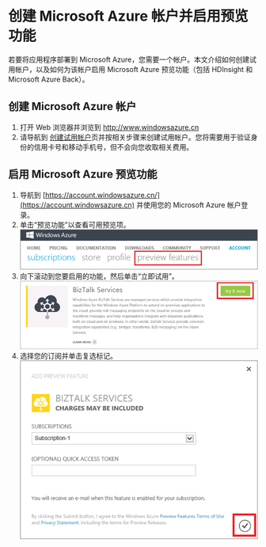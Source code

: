 # 创建 Microsoft Azure 帐户并启用预览功能

若要将应用程序部署到 Microsoft Azure，您需要一个帐户。本文介绍如何创建试用帐户，以及如何为该帐户启用 Microsoft Azure 预览功能（包括 HDInsight 和 Microsoft Azure Back）。

## 创建 Microsoft Azure 帐户

1. 打开 Web 浏览器并浏览到 <a href="http://www.windowsazure.cn">http://www.windowsazure.cn</a>
2. 请导航到 <a href="/pricing/1rmb-trial/" target="_blank">创建试用帐户</a>页并按相关步骤来创建试用帐户。您将需要用于验证身份的信用卡号和移动手机号，但不会向您收取相关费用。



<h2><a id="enable"></a>启用 Microsoft Azure 预览功能</h2>

1. 导航到 [https://account.windowsazure.cn/](https://account.windowsazure.cn) 并使用您的 Microsoft Azure 帐户登录。
2. 单击“预览功能”以查看可用预览项。<br />
    ![打开“预览功能”选项卡][1]
3. 向下滚动到您要启用的功能，然后单击“立即试用”。<br />
    ![选择预览功能][2]
4. 选择您的订阅并单击复选标记。<br />
    ![选择订阅][3]



[1]: ./media/create-a-windows-azure-account/antares-iaas-preview-01.png
[2]: ./media/create-a-windows-azure-account/antares-iaas-preview-05.png
[3]: ./media/create-a-windows-azure-account/antares-iaas-preview-06.png

